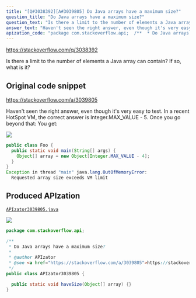 ```yaml
---
title: "[Q#3038392][A#3039805] Do Java arrays have a maximum size?"
question_title: "Do Java arrays have a maximum size?"
question_text: "Is there a limit to the number of elements a Java array can contain? If so, what is it?"
answer_text: "Haven't seen the right answer, even though it's very easy to test. In a recent HotSpot VM, the correct answer is Integer.MAX_VALUE - 5.  Once you go beyond that: You get:"
apization_code: "package com.stackoverflow.api;  /**  * Do Java arrays have a maximum size?  *  * @author APIzator  * @see <a href=\"https://stackoverflow.com/a/3039805\">https://stackoverflow.com/a/3039805</a>  */ public class APIzator3039805 {    public static void haveSize(Object[] array) {} }"
---
```


https://stackoverflow.com/q/3038392

Is there a limit to the number of elements a Java array can contain? If so, what is it?



## Original code snippet

https://stackoverflow.com/a/3039805

Haven&#x27;t seen the right answer, even though it&#x27;s very easy to test.
In a recent HotSpot VM, the correct answer is Integer.MAX_VALUE - 5.  Once you go beyond that:
You get:

<div class="code-logo"><img src="/stackoverflow.png" /></div>

```java
public class Foo {
  public static void main(String[] args) {
    Object[] array = new Object[Integer.MAX_VALUE - 4];
  }
}
Exception in thread "main" java.lang.OutOfMemoryError:
  Requested array size exceeds VM limit
```

## Produced APIzation

[`APIzator3039805.java`](https://github.com/pasqualesalza/apization-temp/raw/main/data/search/APIzator3039805.java)

<div class="code-logo"><img src="/apizator.png" /></div>

```java
package com.stackoverflow.api;

/**
 * Do Java arrays have a maximum size?
 *
 * @author APIzator
 * @see <a href="https://stackoverflow.com/a/3039805">https://stackoverflow.com/a/3039805</a>
 */
public class APIzator3039805 {

  public static void haveSize(Object[] array) {}
}

```